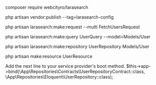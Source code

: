 composer require webcityro/larasearch

php artisan vendor:publish --tag=larasearch-config

php artisan larasearch:make:request --multi FetchUsersRequest

php artisan larasearch:make:query UserQuery --model=Models/User

php artisan larasearch:make:repository UserRepository Models/User

php artisan make:resource UserResource

Add the next line to your service provider's boot method.
$this->app->bind(\App\Repositories\Contracts\UserRepositoryContract::class, \App\Repositories\Eloquent\UserRepository::class);
